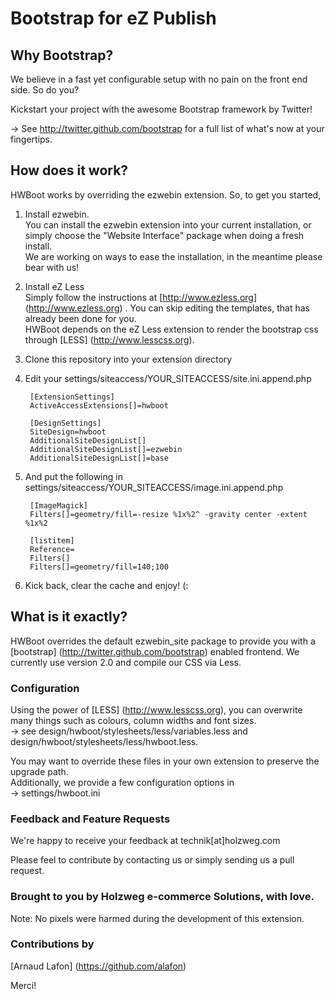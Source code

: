 Bootstrap for eZ Publish
=======

Why Bootstrap?
----------------------------------------------------------
We believe in a fast yet configurable setup with no pain on the front end side. So do you?

Kickstart your project with the awesome Bootstrap framework by Twitter! 

&rarr; See http://twitter.github.com/bootstrap for a full list of what's now at your fingertips.

How does it work?
----------------------------------------------------------
HWBoot works by overriding the ezwebin extension. So, to get you started,

1. Install ezwebin.  
You can install the ezwebin extension into your current installation, or simply choose the "Website Interface" package when doing a fresh install.  
We are working on ways to ease the installation, in the meantime please bear with us!

2. Install eZ Less  
Simply follow the instructions at [http://www.ezless.org] (http://www.ezless.org) . You can skip editing the templates, that has already been done for you.  
HWBoot depends on the eZ Less extension to render the bootstrap css through [LESS] (http://www.lesscss.org).

3. Clone this repository into your extension directory

4. Edit your settings/siteaccess/YOUR\_SITEACCESS/site.ini.append.php

        [ExtensionSettings]
        ActiveAccessExtensions[]=hwboot  

        [DesignSettings]    
        SiteDesign=hwboot       
        AdditionalSiteDesignList[]   
        AdditionalSiteDesignList[]=ezwebin 
        AdditionalSiteDesignList[]=base

5. And put the following in settings/siteaccess/YOUR\_SITEACCESS/image.ini.append.php

        [ImageMagick]
        Filters[]=geometry/fill=-resize %1x%2^ -gravity center -extent %1x%2  
        
        [listitem]  
        Reference=  
        Filters[]  
        Filters[]=geometry/fill=140;100

6. Kick back, clear the cache and enjoy! (:

What is it exactly?
----------------------------------------------------------
HWBoot overrides the default ezwebin\_site package to provide you with a [bootstrap] (http://twitter.github.com/bootstrap) enabled frontend.
We currently use version 2.0 and compile our CSS via Less.

### Configuration
Using the power of [LESS] (http://www.lesscss.org), you can overwrite many things such as colours, column widths and font sizes.  
&rarr; see design/hwboot/stylesheets/less/variables.less and design/hwboot/stylesheets/less/hwboot.less.

You may want to override these files in your own extension to preserve the upgrade path.  
Additionally, we provide a few configuration options in  
&rarr; settings/hwboot.ini

### Feedback and Feature Requests
We're happy to receive your feedback at technik[at]holzweg.com

Please feel to contribute by contacting us or simply sending us a pull request.

### Brought to you by Holzweg e-commerce Solutions, with love. ###
Note: No pixels were harmed during the development of this extension.

### Contributions by ###
[Arnaud Lafon] (https://github.com/alafon)

Merci!